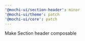 ```yaml
---
'@mochi-ui/section-header': minor
'@mochi-ui/theme': patch
'@mochi-ui/core': patch
---
```


Make Section header composable
